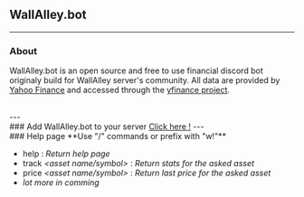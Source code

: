 ## WallAlley.bot
---
### About
<p>
    WallAlley.bot is an open source and free to use financial discord bot 
    originaly build for WallAlley server's community.
    All data are provided by <a href="https://finance.yahoo.com/">Yahoo Finance</a> and accessed 
    through the <a href="https://github.com/ranaroussi/yfinance">yfinance project</a>.
</p><br>
---<br>
### Add WallAlley.bot to your server
<a href="https://discord.com/oauth2/authorize?client_id=933854937660661770&scope=bot%20applications.commands&permissions=8">Click here !</a>
---<br>
### Help page
**Use "/" commands or prefix with "w!"**

- help : _Return help page_
- track _\<asset name/symbol>_ : _Return stats for the asked asset_
- price _\<asset name/symbol>_ : _Return last price for the asked asset_
- _lot more in comming_
